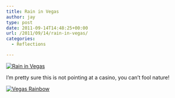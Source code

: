 ```yaml
---
title: Rain in Vegas
author: jay
type: post
date: 2011-09-14T14:48:25+00:00
url: /2011/09/14/rain-in-vegas/
categories:
  - Reflections

---
```

[![Rain in Vegas][1]][2]

I’m pretty sure this is not pointing at a casino, you can’t fool nature!

[![Vegas Rainbow][3]][4]

 [1]: https://photos.smugmug.com/All/My-Photos/i-tRtCMnZ/0/M/IMG0362-M.jpg
 [2]: http://photos.littleriverview.org/All/My-Photos/7870457_BnTtSX#1479005818_tRtCMnZ-A-LB (Rain in Vegas)
 [3]: https://photos.smugmug.com/All/My-Photos/i-MTCkTdc/0/S/IMG0360-S.jpg
 [4]: http://photos.littleriverview.org/All/My-Photos/7870457_BnTtSX#1479011961_MTCkTdc-A-LB (Vegas Rainbow)